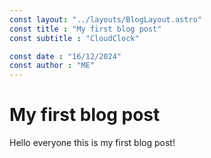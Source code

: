```yaml
---
const layout: "../layouts/BlogLayout.astro"
const title : "My first blog post"
const subtitle : "CloudClock"

const date : "16/12/2024"
const author : "ME"
---
```

# My first blog post
Hello everyone this is my first blog post!
